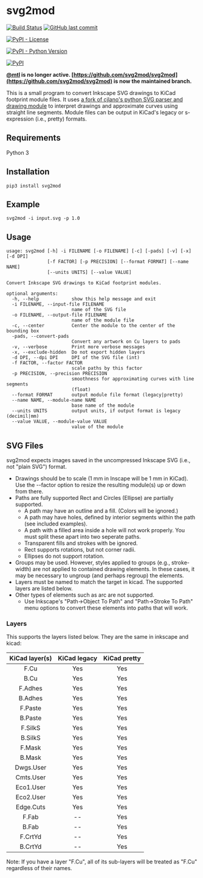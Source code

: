 # svg2mod
[![Build Status](https://travis-ci.com/svg2mod/svg2mod.svg?branch=master)](https://travis-ci.com/svg2mod/svg2mod) [![GitHub last commit](https://img.shields.io/github/last-commit/svg2mod/svg2mod)](https://github.com/svg2mod/svg2mod/commits/master)

[![PyPI - License](https://img.shields.io/pypi/l/svg2mod?color=black)](https://pypi.org/project/svg2mod/)

[![PyPI - Python Version](https://img.shields.io/pypi/pyversions/svg2mod)](https://pypi.org/project/svg2mod/)

[![PyPI](https://img.shields.io/pypi/v/svg2mod?color=informational&label=version)](https://pypi.org/project/svg2mod/)


__[@mtl](https://github.com/mtl) is no longer active. [https://github.com/svg2mod/svg2mod](https://github.com/svg2mod/svg2mod) is now the maintained branch.__

This is a small program to convert Inkscape SVG drawings to KiCad footprint module files.  It uses [a fork of cjlano's python SVG parser and drawing module](https://github.com/svg2mod/svg) to interpret drawings and approximate curves using straight line segments.  Module files can be output in KiCad's legacy or s-expression (i.e., pretty) formats.

## Requirements

Python 3

## Installation

```pip3 install svg2mod```


## Example

```svg2mod -i input.svg -p 1.0```

## Usage
```
usage: svg2mod [-h] -i FILENAME [-o FILENAME] [-c] [-pads] [-v] [-x] [-d DPI]
               [-f FACTOR] [-p PRECISION] [--format FORMAT] [--name NAME]
               [--units UNITS] [--value VALUE]

Convert Inkscape SVG drawings to KiCad footprint modules.

optional arguments:
  -h, --help            show this help message and exit
  -i FILENAME, --input-file FILENAME
                        name of the SVG file
  -o FILENAME, --output-file FILENAME
                        name of the module file
  -c, --center          Center the module to the center of the bounding box
  -pads, --convert-pads
                        Convert any artwork on Cu layers to pads
  -v, --verbose         Print more verbose messages
  -x, --exclude-hidden  Do not export hidden layers
  -d DPI, --dpi DPI     DPI of the SVG file (int)
  -f FACTOR, --factor FACTOR
                        scale paths by this factor
  -p PRECISION, --precision PRECISION
                        smoothness for approximating curves with line segments
                        (float)
  --format FORMAT       output module file format (legacy|pretty)
  --name NAME, --module-name NAME
                        base name of the module
  --units UNITS         output units, if output format is legacy (decimil|mm)
  --value VALUE, --module-value VALUE
                        value of the module
```

## SVG Files

svg2mod expects images saved in the uncompressed Inkscape SVG (i.e., not "plain SVG") format.
 * Drawings should be to scale (1 mm in Inscape will be 1 mm in KiCad).  Use the --factor option to resize the resulting module(s) up or down from there.
 * Paths are fully supported Rect and Circles (Ellipse) are partially supported.
   * A path may have an outline and a fill.  (Colors will be ignored.)
   * A path may have holes, defined by interior segments within the path (see included examples).
   * A path with a filled area inside a hole will not work properly. You must split these apart into two seperate paths.
   * Transparent fills and strokes with be ignored.
   * Rect supports rotations, but not corner radii.
   * Ellipses do not support rotation.
 * Groups may be used.  However, styles applied to groups (e.g., stroke-width) are not applied to contained drawing elements.  In these cases, it may be necessary to ungroup (and perhaps regroup) the elements.
 * Layers must be named to match the target in kicad. The supported layers are listed below.
 * Other types of elements such as arc are not supported.
   * Use Inkscape's "Path->Object To Path" and "Path->Stroke To Path" menu options to convert these elements into paths that will work.

### Layers
This supports the layers listed below. They are the same in inkscape and kicad:

| KiCad layer(s)   | KiCad legacy | KiCad pretty |
|:----------------:|:------------:|:------------:|
| F.Cu             | Yes          | Yes          |
| B.Cu             | Yes          | Yes          |
| F.Adhes          | Yes          | Yes          |
| B.Adhes          | Yes          | Yes          |
| F.Paste          | Yes          | Yes          |
| B.Paste          | Yes          | Yes          |
| F.SilkS          | Yes          | Yes          |
| B.SilkS          | Yes          | Yes          |
| F.Mask           | Yes          | Yes          |
| B.Mask           | Yes          | Yes          |
| Dwgs.User        | Yes          | Yes          |
| Cmts.User        | Yes          | Yes          |
| Eco1.User        | Yes          | Yes          |
| Eco2.User        | Yes          | Yes          |
| Edge.Cuts        | Yes          | Yes          |
| F.Fab            | --           | Yes          |
| B.Fab            | --           | Yes          |
| F.CrtYd          | --           | Yes          |
| B.CrtYd          | --           | Yes          |

Note: If you have a layer "F.Cu", all of its sub-layers will be treated as "F.Cu" regardless of their names.

